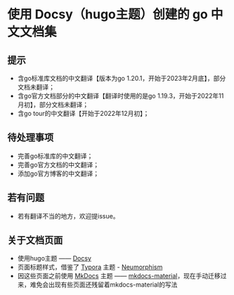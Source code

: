 # 使用 Docsy（hugo主题）创建的 go 中文文档集 

## 提示
- 含go标准库文档的中文翻译【版本为go 1.20.1，开始于2023年2月底】，部分文档未翻译；
- 含go官方文档部分的中文翻译【翻译时使用的是go 1.19.3，开始于2022年11月初】，部分文档未翻译；
- 含go tour的中文翻译【开始于2022年12月初】；

## 待处理事项
- 完善go标准库的中文翻译；
- 完善go官方文档的中文翻译；
- 添加go官方博客的中文翻译；

## 若有问题
- 若有翻译不当的地方，欢迎提issue。

## 关于文档页面
- 使用hugo主题 —— [Docsy](https://github.com/google/docsy)
- 页面标题样式，借鉴了 [Typora](https://typora.io/) 主题 - [Neumorphism](https://github.com/Soanguy/Typora-Theme-Neumorphism)
- 因这些页面之前使用 [MkDocs](https://www.mkdocs.org/) 主题 —— [mkdocs-material](https://github.com/squidfunk/mkdocs-material)，现在手动迁移过来，难免会出现有些页面还残留着mkdocs-material的写法